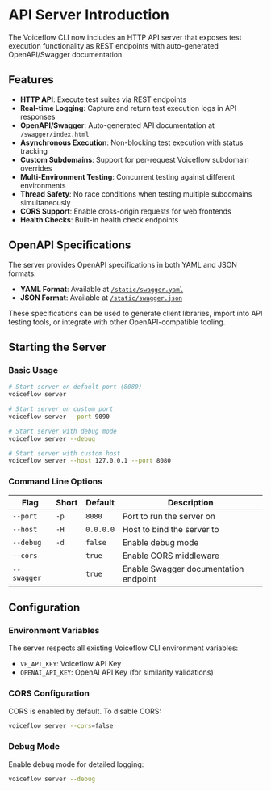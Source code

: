 # API Server Introduction

The Voiceflow CLI now includes an HTTP API server that exposes test execution functionality as REST endpoints with auto-generated OpenAPI/Swagger documentation.

## Features

- **HTTP API**: Execute test suites via REST endpoints
- **Real-time Logging**: Capture and return test execution logs in API responses
- **OpenAPI/Swagger**: Auto-generated API documentation at `/swagger/index.html`
- **Asynchronous Execution**: Non-blocking test execution with status tracking
- **Custom Subdomains**: Support for per-request Voiceflow subdomain overrides
- **Multi-Environment Testing**: Concurrent testing against different environments
- **Thread Safety**: No race conditions when testing multiple subdomains simultaneously
- **CORS Support**: Enable cross-origin requests for web frontends
- **Health Checks**: Built-in health check endpoints

## OpenAPI Specifications

The server provides OpenAPI specifications in both YAML and JSON formats:

- **YAML Format**: Available at [`/static/swagger.yaml`](/static/swagger.yaml)
- **JSON Format**: Available at [`/static/swagger.json`](/static/swagger.json)

These specifications can be used to generate client libraries, import into API testing tools, or integrate with other OpenAPI-compatible tooling.

## Starting the Server

### Basic Usage

```bash
# Start server on default port (8080)
voiceflow server

# Start server on custom port
voiceflow server --port 9090

# Start server with debug mode
voiceflow server --debug

# Start server with custom host
voiceflow server --host 127.0.0.1 --port 8080
```

### Command Line Options

| Flag | Short | Default | Description |
|------|-------|---------|-------------|
| `--port` | `-p` | `8080` | Port to run the server on |
| `--host` | `-H` | `0.0.0.0` | Host to bind the server to |
| `--debug` | `-d` | `false` | Enable debug mode |
| `--cors` | | `true` | Enable CORS middleware |
| `--swagger` | | `true` | Enable Swagger documentation endpoint |

## Configuration

### Environment Variables

The server respects all existing Voiceflow CLI environment variables:

- `VF_API_KEY`: Voiceflow API Key
- `OPENAI_API_KEY`: OpenAI API Key (for similarity validations)

### CORS Configuration

CORS is enabled by default. To disable CORS:

```bash
voiceflow server --cors=false
```

### Debug Mode

Enable debug mode for detailed logging:

```bash
voiceflow server --debug
```
